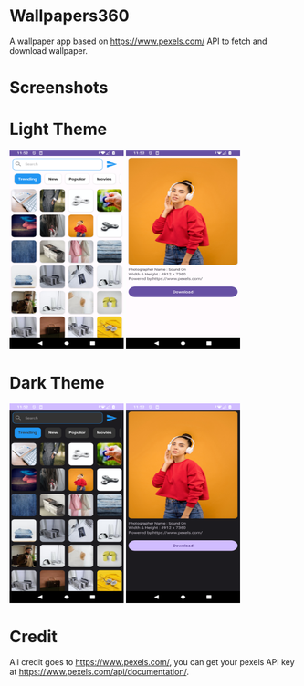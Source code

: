 # Wallpapers360
A wallpaper app based on https://www.pexels.com/ API to fetch and download wallpaper.

# Screenshots

# Light Theme
<img width="200" height="350" src="screenshots/Screenshot_20231013-115211.png" alt="Image" >  <img width="200" height="350" src="screenshots/Screenshot_20231013-115236.png" alt="Image" >

# Dark Theme
<img width="200" height="350" src="screenshots/Screenshot_20231013-115222.png" alt="Image" >  <img width="200" height="350" src="screenshots/Screenshot_20231013-115228.png" alt="Image" >

# Credit
All credit goes to https://www.pexels.com/, you can get your pexels API key at https://www.pexels.com/api/documentation/.
